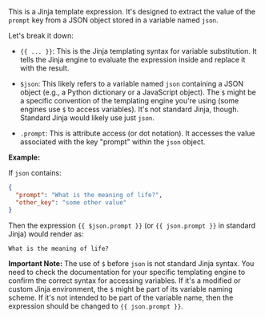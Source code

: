 This is a Jinja template expression.  It's designed to extract the value of the `prompt` key from a JSON object stored in a variable named `json`.

Let's break it down:

* `{{ ... }}`: This is the Jinja templating syntax for variable substitution.  It tells the Jinja engine to evaluate the expression inside and replace it with the result.

* `$json`: This likely refers to a variable named `json` containing a JSON object (e.g., a Python dictionary or a JavaScript object).  The `$` might be a specific convention of the templating engine you're using (some engines use `$` to access variables).  It's not standard Jinja, though.  Standard Jinja would likely use just `json`.

* `.prompt`: This is attribute access (or dot notation).  It accesses the value associated with the key "prompt" within the `json` object.

**Example:**

If `json` contains:

```json
{
  "prompt": "What is the meaning of life?",
  "other_key": "some other value"
}
```

Then the expression `{{ $json.prompt }}` (or `{{ json.prompt }}` in standard Jinja) would render as:

```
What is the meaning of life?
```

**Important Note:**  The use of `$` before `json` is not standard Jinja syntax.  You need to check the documentation for your specific templating engine to confirm the correct syntax for accessing variables.  If it's a modified or custom Jinja environment, the `$` might be part of its variable naming scheme.  If it's not intended to be part of the variable name, then the expression should be changed to `{{ json.prompt }}`.
